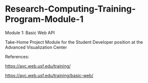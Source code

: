 # Research-Computing-Training-Program-Module-1
Module 1: Basic Web API

Take-Home Project Module for the Student Developer position at the Advanced Visualization Center

References:

https://avc.web.usf.edu/training/

https://avc.web.usf.edu/training/basic-web/
